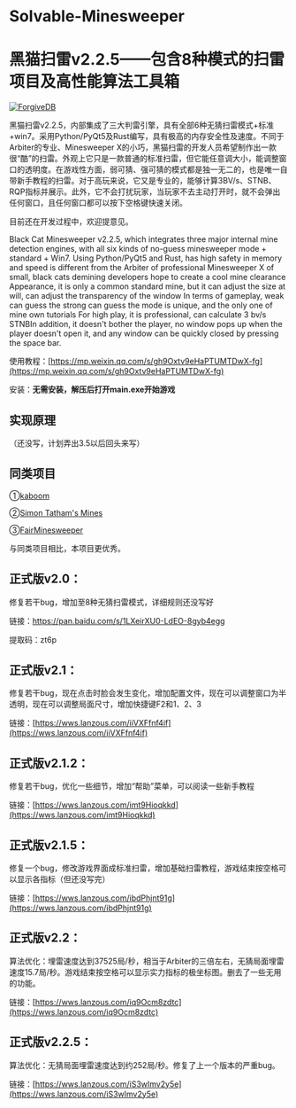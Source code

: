 # Solvable-Minesweeper

# 黑猫扫雷v2.2.5——包含8种模式的扫雷项目及高性能算法工具箱

[![ForgiveDB](https://img.shields.io/badge/SolvableMinesweeper-v2.2.5-brightgreen.svg)](https://github.com/eee555/Solvable-Minesweeper)

黑猫扫雷v2.2.5，内部集成了三大判雷引擎，具有全部6种无猜扫雷模式+标准+win7。采用Python/PyQt5及Rust编写，具有极高的内存安全性及速度。不同于Arbiter的专业、Minesweeper X的小巧，黑猫扫雷的开发人员希望制作出一款很“酷”的扫雷。外观上它只是一款普通的标准扫雷，但它能任意调大小，能调整窗口的透明度。在游戏性方面，弱可猜、强可猜的模式都是独一无二的，也是唯一自带新手教程的扫雷。对于高玩来说，它又是专业的，能够计算3BV/s、STNB、RQP指标并展示。此外，它不会打扰玩家，当玩家不去主动打开时，就不会弹出任何窗口，且任何窗口都可以按下空格键快速关闭。

目前还在开发过程中，欢迎提意见。

Black Cat Minesweeper v2.2.5, which integrates three major internal mine detection engines, with all six kinds of no-guess minesweeper mode + standard + Win7. Using Python/PyQt5 and Rust, has high safety in memory and speed is different from the Arbiter of professional Minesweeper X of small, black cats demining developers hope to create a cool mine clearance Appearance, it is only a common standard mine, but it can adjust the size at will, can adjust the transparency of the window In terms of gameplay, weak can guess the strong can guess the mode is unique, and the only one of mine own tutorials For high play, it is professional, can calculate 3 bv/s STNBIn addition, it doesn't bother the player, no window pops up when the player doesn't open it, and any window can be quickly closed by pressing the space bar.

使用教程：[https://mp.weixin.qq.com/s/gh9Oxtv9eHaPTUMTDwX-fg](https://mp.weixin.qq.com/s/gh9Oxtv9eHaPTUMTDwX-fg)

安装：**无需安装，解压后打开main.exe开始游戏**

## 实现原理

（还没写，计划弄出3.5以后回头来写）

## 同类项目

①[kaboom](https://pwmarcz.pl/kaboom/)

②[Simon Tatham's Mines](https://www.chiark.greenend.org.uk/~sgtatham/puzzles/js/mines.html)

③[FairMinesweeper](https://github.com/xseryda/FairMinesweeper/)

与同类项目相比，本项目更优秀。

## 正式版v2.0：

修复若干bug，增加至8种无猜扫雷模式，详细规则还没写好

链接：https://pan.baidu.com/s/1LXeirXU0-LdEO-8gyb4egg 

提取码：zt6p 

## 正式版v2.1：

修复若干bug，现在点击时脸会发生变化，增加配置文件，现在可以调整窗口为半透明，现在可以调整局面尺寸，增加快捷键F2和1、2、3

链接：[https://wws.lanzous.com/iiVXFfnf4if](https://wws.lanzous.com/iiVXFfnf4if)

## 正式版v2.1.2：

修复若干bug，优化一些细节，增加“帮助”菜单，可以阅读一些新手教程

链接：[https://wws.lanzous.com/imt9Hioqkkd](https://wws.lanzous.com/imt9Hioqkkd)

## 正式版v2.1.5：

修复一个bug，修改游戏界面成标准扫雷，增加基础扫雷教程，游戏结束按空格可以显示各指标（但还没写完）

链接：[https://wws.lanzous.com/ibdPhjnt91g](https://wws.lanzous.com/ibdPhjnt91g)

## 正式版v2.2：

算法优化：埋雷速度达到37525局/秒，相当于Arbiter的三倍左右，无猜局面埋雷速度15.7局/秒。游戏结束按空格可以显示实力指标的极坐标图。删去了一些无用的功能。

链接：[https://wws.lanzous.com/iq9Ocm8zdtc](https://wws.lanzous.com/iq9Ocm8zdtc)

## 正式版v2.2.5：

算法优化：无猜局面埋雷速度达到约252局/秒。修复了上一个版本的严重bug。

链接：[https://wws.lanzous.com/iS3wImv2y5e](https://wws.lanzous.com/iS3wImv2y5e)
